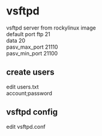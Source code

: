 # vsftpd  
vsftpd server from rockylinux image  
default port 
ftp 21  
data 20  
pasv_max_port 21110  
pasv_min_port 21100  

## create users  
edit users.txt  
account;password  

## vsftpd config  
edit vsftpd.conf  
